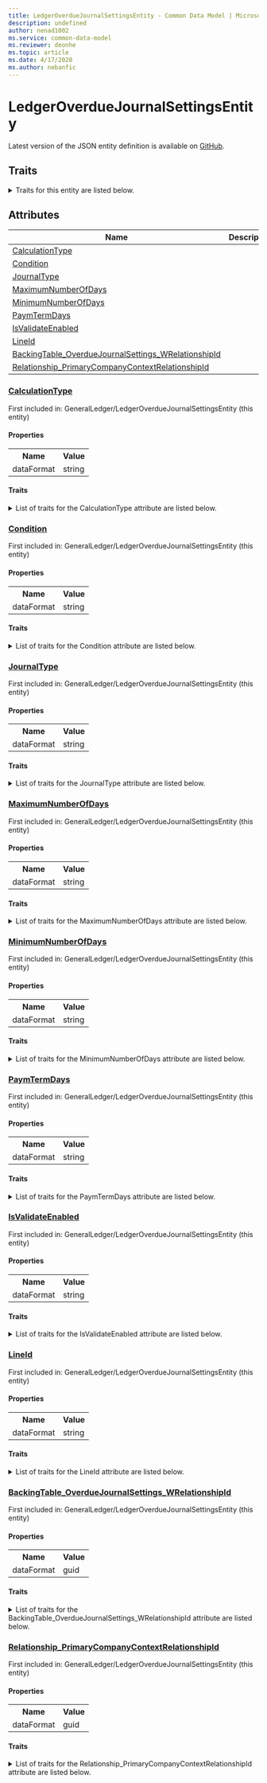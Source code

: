 ```yaml
---
title: LedgerOverdueJournalSettingsEntity - Common Data Model | Microsoft Docs
description: undefined
author: nenad1002
ms.service: common-data-model
ms.reviewer: deonhe
ms.topic: article
ms.date: 4/17/2020
ms.author: nebanfic
---
```


# LedgerOverdueJournalSettingsEntity

  
 Latest version of the JSON entity definition is available on <a href="https://github.com/Microsoft/CDM/tree/master/schemaDocuments/core/erp/Entities/Finance/GeneralLedger/LedgerOverdueJournalSettingsEntity.cdm.json" target="_blank">GitHub</a>.  

## Traits

<details>
<summary>Traits for this entity are listed below.  
</summary>

**is.CDM.entityVersion**  
  <table><tr><th>Parameter</th><th>Value</th><th>Data type</th><th>Explanation</th></tr><tr><td>versionNumber</td><td>"1.0.0"</td><td>string</td><td>semantic version number of the entity</td></tr></table>

**is.application.releaseVersion**  
  <table><tr><th>Parameter</th><th>Value</th><th>Data type</th><th>Explanation</th></tr><tr><td>releaseVersion</td><td>"10.0.13.0"</td><td>string</td><td>semantic version number of the application introducing this entity</td></tr></table>

</details>

## Attributes

|Name|Description|First Included in Instance|
|---|---|---|
|[CalculationType](#CalculationType)||<a href="LedgerOverdueJournalSettingsEntity.md" target="_blank">GeneralLedger/LedgerOverdueJournalSettingsEntity</a>|
|[Condition](#Condition)||<a href="LedgerOverdueJournalSettingsEntity.md" target="_blank">GeneralLedger/LedgerOverdueJournalSettingsEntity</a>|
|[JournalType](#JournalType)||<a href="LedgerOverdueJournalSettingsEntity.md" target="_blank">GeneralLedger/LedgerOverdueJournalSettingsEntity</a>|
|[MaximumNumberOfDays](#MaximumNumberOfDays)||<a href="LedgerOverdueJournalSettingsEntity.md" target="_blank">GeneralLedger/LedgerOverdueJournalSettingsEntity</a>|
|[MinimumNumberOfDays](#MinimumNumberOfDays)||<a href="LedgerOverdueJournalSettingsEntity.md" target="_blank">GeneralLedger/LedgerOverdueJournalSettingsEntity</a>|
|[PaymTermDays](#PaymTermDays)||<a href="LedgerOverdueJournalSettingsEntity.md" target="_blank">GeneralLedger/LedgerOverdueJournalSettingsEntity</a>|
|[IsValidateEnabled](#IsValidateEnabled)||<a href="LedgerOverdueJournalSettingsEntity.md" target="_blank">GeneralLedger/LedgerOverdueJournalSettingsEntity</a>|
|[LineId](#LineId)||<a href="LedgerOverdueJournalSettingsEntity.md" target="_blank">GeneralLedger/LedgerOverdueJournalSettingsEntity</a>|
|[BackingTable_OverdueJournalSettings_WRelationshipId](#BackingTable_OverdueJournalSettings_WRelationshipId)||<a href="LedgerOverdueJournalSettingsEntity.md" target="_blank">GeneralLedger/LedgerOverdueJournalSettingsEntity</a>|
|[Relationship_PrimaryCompanyContextRelationshipId](#Relationship_PrimaryCompanyContextRelationshipId)||<a href="LedgerOverdueJournalSettingsEntity.md" target="_blank">GeneralLedger/LedgerOverdueJournalSettingsEntity</a>|

### <a href=#CalculationType name="CalculationType">CalculationType</a>

First included in: GeneralLedger/LedgerOverdueJournalSettingsEntity (this entity)  

#### Properties

<table><tr><th>Name</th><th>Value</th></tr><tr><td>dataFormat</td><td>string</td></tr></table>

#### Traits

<details>
<summary>List of traits for the CalculationType attribute are listed below.</summary>

**is.dataFormat.character**  
**is.dataFormat.big**  
**is.dataFormat.array**  
**is.dataFormat.character**  
**is.dataFormat.array**  
</details>

### <a href=#Condition name="Condition">Condition</a>

First included in: GeneralLedger/LedgerOverdueJournalSettingsEntity (this entity)  

#### Properties

<table><tr><th>Name</th><th>Value</th></tr><tr><td>dataFormat</td><td>string</td></tr></table>

#### Traits

<details>
<summary>List of traits for the Condition attribute are listed below.</summary>

**is.dataFormat.character**  
**is.dataFormat.big**  
**is.dataFormat.array**  
**is.dataFormat.character**  
**is.dataFormat.array**  
</details>

### <a href=#JournalType name="JournalType">JournalType</a>

First included in: GeneralLedger/LedgerOverdueJournalSettingsEntity (this entity)  

#### Properties

<table><tr><th>Name</th><th>Value</th></tr><tr><td>dataFormat</td><td>string</td></tr></table>

#### Traits

<details>
<summary>List of traits for the JournalType attribute are listed below.</summary>

**is.dataFormat.character**  
**is.dataFormat.big**  
**is.dataFormat.array**  
**is.dataFormat.character**  
**is.dataFormat.array**  
</details>

### <a href=#MaximumNumberOfDays name="MaximumNumberOfDays">MaximumNumberOfDays</a>

First included in: GeneralLedger/LedgerOverdueJournalSettingsEntity (this entity)  

#### Properties

<table><tr><th>Name</th><th>Value</th></tr><tr><td>dataFormat</td><td>string</td></tr></table>

#### Traits

<details>
<summary>List of traits for the MaximumNumberOfDays attribute are listed below.</summary>

**is.dataFormat.character**  
**is.dataFormat.big**  
**is.dataFormat.array**  
**is.dataFormat.character**  
**is.dataFormat.array**  
</details>

### <a href=#MinimumNumberOfDays name="MinimumNumberOfDays">MinimumNumberOfDays</a>

First included in: GeneralLedger/LedgerOverdueJournalSettingsEntity (this entity)  

#### Properties

<table><tr><th>Name</th><th>Value</th></tr><tr><td>dataFormat</td><td>string</td></tr></table>

#### Traits

<details>
<summary>List of traits for the MinimumNumberOfDays attribute are listed below.</summary>

**is.dataFormat.character**  
**is.dataFormat.big**  
**is.dataFormat.array**  
**is.dataFormat.character**  
**is.dataFormat.array**  
</details>

### <a href=#PaymTermDays name="PaymTermDays">PaymTermDays</a>

First included in: GeneralLedger/LedgerOverdueJournalSettingsEntity (this entity)  

#### Properties

<table><tr><th>Name</th><th>Value</th></tr><tr><td>dataFormat</td><td>string</td></tr></table>

#### Traits

<details>
<summary>List of traits for the PaymTermDays attribute are listed below.</summary>

**is.dataFormat.character**  
**is.dataFormat.big**  
**is.dataFormat.array**  
**is.dataFormat.character**  
**is.dataFormat.array**  
</details>

### <a href=#IsValidateEnabled name="IsValidateEnabled">IsValidateEnabled</a>

First included in: GeneralLedger/LedgerOverdueJournalSettingsEntity (this entity)  

#### Properties

<table><tr><th>Name</th><th>Value</th></tr><tr><td>dataFormat</td><td>string</td></tr></table>

#### Traits

<details>
<summary>List of traits for the IsValidateEnabled attribute are listed below.</summary>

**is.dataFormat.character**  
**is.dataFormat.big**  
**is.dataFormat.array**  
**is.dataFormat.character**  
**is.dataFormat.array**  
</details>

### <a href=#LineId name="LineId">LineId</a>

First included in: GeneralLedger/LedgerOverdueJournalSettingsEntity (this entity)  

#### Properties

<table><tr><th>Name</th><th>Value</th></tr><tr><td>dataFormat</td><td>string</td></tr></table>

#### Traits

<details>
<summary>List of traits for the LineId attribute are listed below.</summary>

**is.dataFormat.character**  
**is.dataFormat.big**  
**is.dataFormat.array**  
**is.dataFormat.character**  
**is.dataFormat.array**  
</details>

### <a href=#BackingTable_OverdueJournalSettings_WRelationshipId name="BackingTable_OverdueJournalSettings_WRelationshipId">BackingTable_OverdueJournalSettings_WRelationshipId</a>

First included in: GeneralLedger/LedgerOverdueJournalSettingsEntity (this entity)  

#### Properties

<table><tr><th>Name</th><th>Value</th></tr><tr><td>dataFormat</td><td>guid</td></tr></table>

#### Traits

<details>
<summary>List of traits for the BackingTable_OverdueJournalSettings_WRelationshipId attribute are listed below.</summary>

**is.dataFormat.character**  
**is.dataFormat.big**  
**is.dataFormat.array**  
**is.dataFormat.guid**  
**means.identity.entityId**  
**is.linkedEntity.identifier**  
Marks the attribute(s) that hold foreign key references to a linked (used as an attribute) entity. This attribute is added to the resolved entity to enumerate the referenced entities.  <table><tr><th>Parameter</th><th>Value</th><th>Data type</th><th>Explanation</th></tr><tr><td>entityReferences</td><td><table><tr><th>entityReference</th><th>attributeReference</th></tr><tr><td><a href="../../../Tables/Finance/APARShared/Parameter/OverdueJournalSettings_W.md" target="_blank">/core/erp/Tables/Finance/APARShared/Parameter/OverdueJournalSettings_W.cdm.json/OverdueJournalSettings_W</a></td><td><a href="../../../Tables/Finance/APARShared/Parameter/OverdueJournalSettings_W.md#RecId" target="_blank">RecId</a></td></tr></table></td><td>entity</td><td>a reference to the constant entity holding the list of entity references</td></tr></table>

**is.dataFormat.guid**  
**is.dataFormat.character**  
**is.dataFormat.array**  
</details>

### <a href=#Relationship_PrimaryCompanyContextRelationshipId name="Relationship_PrimaryCompanyContextRelationshipId">Relationship_PrimaryCompanyContextRelationshipId</a>

First included in: GeneralLedger/LedgerOverdueJournalSettingsEntity (this entity)  

#### Properties

<table><tr><th>Name</th><th>Value</th></tr><tr><td>dataFormat</td><td>guid</td></tr></table>

#### Traits

<details>
<summary>List of traits for the Relationship_PrimaryCompanyContextRelationshipId attribute are listed below.</summary>

**is.dataFormat.character**  
**is.dataFormat.big**  
**is.dataFormat.array**  
**is.dataFormat.guid**  
**means.identity.entityId**  
**is.linkedEntity.identifier**  
Marks the attribute(s) that hold foreign key references to a linked (used as an attribute) entity. This attribute is added to the resolved entity to enumerate the referenced entities.  <table><tr><th>Parameter</th><th>Value</th><th>Data type</th><th>Explanation</th></tr><tr><td>entityReferences</td><td><table><tr><th>entityReference</th><th>attributeReference</th></tr><tr><td><a href="../../../Tables/Finance/Ledger/Main/CompanyInfo.md" target="_blank">/core/erp/Tables/Finance/Ledger/Main/CompanyInfo.cdm.json/CompanyInfo</a></td><td><a href="../../../Tables/Finance/Ledger/Main/CompanyInfo.md#RecId" target="_blank">RecId</a></td></tr></table></td><td>entity</td><td>a reference to the constant entity holding the list of entity references</td></tr></table>

**is.dataFormat.guid**  
**is.dataFormat.character**  
**is.dataFormat.array**  
</details>
